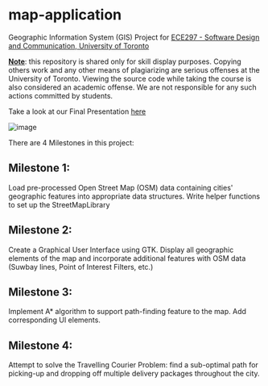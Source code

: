 # map-application
Geographic Information System (GIS) Project for [ECE297 - Software Design and Communication, University of Toronto](https://exams.skule.ca/exams/ECE297H1_20211_651622810357syllabus.pdf)

<b><ins>Note</ins></b>: this repository is shared only for skill display purposes. Copying others work and any other means of plagiarizing are serious offenses at the University of Toronto. Viewing the source code while taking the course is also considered an academic offense. We are not responsible for any such actions committed by students.

Take a look at our Final Presentation [here](https://docs.google.com/presentation/d/1JwBw1Ba6oGBfa2be1LEtnXdPn5XN4cSdRIS5KA9OF58/edit#slide=id.g23b65494bde_137_263)

![image](https://user-images.githubusercontent.com/108838237/235533905-75917550-a16a-4b74-bf5c-5350cc3a994e.png)

There are 4 Milestones in this project:

## Milestone 1: 
Load pre-processed Open Street Map (OSM) data containing cities' geographic features into appropriate data structures. Write helper functions to set up the StreetMapLibrary

## Milestone 2:
Create a Graphical User Interface using GTK. Display all geographic elements of the map and incorporate additional features with OSM data  (Suwbay lines, Point of Interest Filters, etc.)

## Milestone 3:
Implement A* algorithm to support path-finding feature to the map. Add corresponding UI elements.

## Milestone 4:
Attempt to solve the Travelling Courier Problem: find a sub-optimal path for picking-up and dropping off multiple delivery packages throughout the city.

